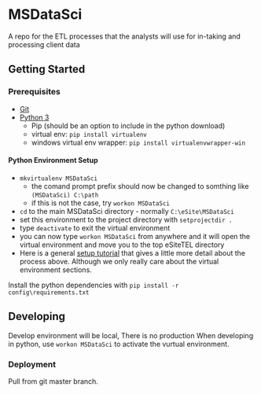 # MSDataSci
A repo for the ETL processes that the analysts will use for in-taking and processing client data

## Getting Started 

### Prerequisites

- [Git](https://git-scm.com/)
- [Python 3](https://www.python.org/)
    - Pip (should be an option to include in the python download)
    - virtual env: ```pip install virtualenv```
    - windows virtual env wrapper: ```pip install virtualenvwrapper-win```

#### Python Environment Setup

- ```mkvirtualenv MSDataSci```
    - the comand prompt prefix should now be changed to somthing like ```(MSDataSci) C:\path```
    - if this is not the case, try ```workon MSDataSci```
- ```cd``` to the main MSDataSci directory - normally ```C:\eSite\MSDataSci```
- set this environment to the project directory with ```setprojectdir .```
- type ```deactivate``` to exit the virtual environment
- you can now type ```workon MSDataSci``` from anywhere and it will open the virtual environment and move you to the top eSiteTEL directory
- Here is a general [setup tutorial](http://timmyreilly.azurewebsites.net/python-pip-virtualenv-installation-on-windows/) that gives a little more detail about the process above. Although we only really care about the virtual environment sections.

Install the python dependencies with ```pip install -r config\requirements.txt```

## Developing

Develop environment will be local, There is no production
When developing in python, use ```workon MSDataSci``` to activate the vurtual environment.



### Deployment

Pull from git master branch.